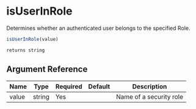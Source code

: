 # isUserInRole

Determines whether an authenticated user belongs to the specified Role.

```javascript
isUserInRole(value)
```

```javascript
returns string
```

## Argument Reference

| Name | Type | Required | Default | Description |
| --- | --- | --- | --- | --- |
| value | string | Yes |  | Name of a security role |
